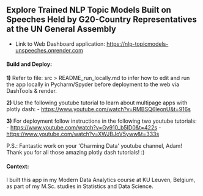 ## Explore Trained NLP Topic Models Built on Speeches Held by G20-Country Representatives at the UN General Assembly
- Link to Web Dashboard application: https://nlp-topicmodels-unspeeches.onrender.com

#### Build and Deploy:

**1)** Refer to file: src > README_run_locally.md to infer how to edit and run the app locally
in Pycharm/Spyder before deployment to the web via DashTools & render.

**2)** Use the following youtube tutorial to learn about multipage apps with plotly dash:
    - https://www.youtube.com/watch?v=RMBSQ6leonU&t=916s

**3)** For deployment follow instructions in the following two youtube tutorials:
    - https://www.youtube.com/watch?v=Gv910_b5ID0&t=422s
    - https://www.youtube.com/watch?v=XWJBJoV5yww&t=333s

P.S.: Fantastic work on your 'Charming Data' youtube channel, Adam! 
Thank you for all those amazing plotly dash tutorials! 
:)

#### Context:

I built this app in my Modern Data Analytics course at KU Leuven, Belgium,
as part of my M.Sc. studies in Statistics and Data Science.
